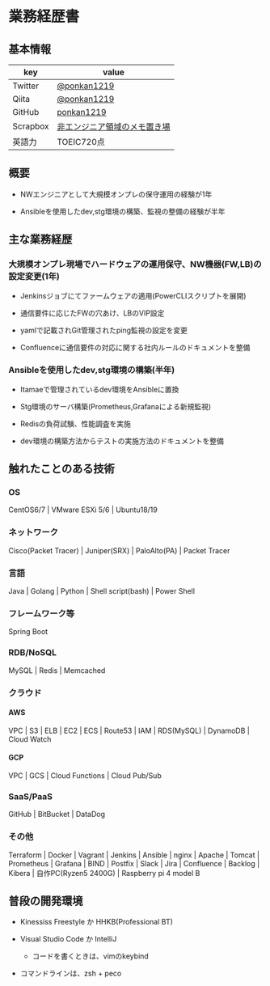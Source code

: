 # 業務経歴書

## 基本情報

|key|value|
|----|----|
|Twitter|[@ponkan1219](https://twitter.com/ponkan1219) |
|Qiita|[@ponkan1219](https://qiita.com/ponkan1219)|
|GitHub|[ponkan1219](https://github.com/kiyotakeshi)|
|Scrapbox|[非エンジニア領域のメモ置き場](https://scrapbox.io/ponkan1219/)|
|英語力|TOEIC720点|

## 概要

- NWエンジニアとして大規模オンプレの保守運用の経験が1年

- Ansibleを使用したdev,stg環境の構築、監視の整備の経験が半年

## 主な業務経歴

### 大規模オンプレ現場でハードウェアの運用保守、NW機器(FW,LB)の設定変更(1年)

- Jenkinsジョブにてファームウェアの適用(PowerCLIスクリプトを展開)

- 通信要件に応じたFWの穴あけ、LBのVIP設定

- yamlで記載されGit管理されたping監視の設定を変更

- Confluenceに通信要件の対応に関する社内ルールのドキュメントを整備

### Ansibleを使用したdev,stg環境の構築(半年)

- Itamaeで管理されているdev環境をAnsibleに置換

- Stg環境のサーバ構築(Prometheus,Grafanaによる新規監視)

- Redisの負荷試験、性能調査を実施

- dev環境の構築方法からテストの実施方法のドキュメントを整備

## 触れたことのある技術

### OS

CentOS6/7 | VMware ESXi 5/6 | Ubuntu18/19

### ネットワーク

Cisco(Packet Tracer) | Juniper(SRX) | PaloAlto(PA) | Packet Tracer

### 言語

Java | Golang | Python | Shell script(bash) | Power Shell

### フレームワーク等

Spring Boot

### RDB/NoSQL

MySQL | Redis | Memcached

### クラウド

#### AWS

VPC | S3 | ELB | EC2 | ECS | Route53 | IAM | RDS(MySQL) | DynamoDB | Cloud Watch

#### GCP

VPC | GCS | Cloud Functions | Cloud Pub/Sub

### SaaS/PaaS

GitHub | BitBucket | DataDog

### その他

Terraform | Docker | Vagrant | Jenkins | Ansible | nginx | Apache | Tomcat | Prometheus | Grafana | BIND | Postfix | Slack | Jira | Confluence | Backlog | Kibera | 自作PC(Ryzen5 2400G) | Raspberry pi 4 model B

## 普段の開発環境

- Kinessiss Freestyle か HHKB(Professional BT)

- Visual Studio Code か IntelliJ
    - コードを書くときは、vimのkeybind

- コマンドラインは、zsh + peco
